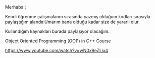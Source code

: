 Merhaba ;

Kendi öğrenme çalışmalarım sırasında yazmış olduğum kodları sırasıyla paylaştığım alandır.Umarım bana olduğu kadar size de yararlı olur.

Kullandığım kaynakları burada paylaşıyor olacağım.

Object Oriented Programming (OOP) in C++ Course

https://www.youtube.com/watch?v=wN0x9eZLix4
